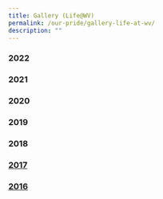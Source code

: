 ```yaml
---
title: Gallery (Life@WV)
permalink: /our-pride/gallery-life-at-wv/
description: ""
---
```

### 2022

### 2021

### 2020

### 2019

### 2018

### [2017](/our-pride/gallery-life-at-wv/2017/)

### [2016](/our-pride/gallery-life-at-wv/2016/chinese-new-year-celebrations/)